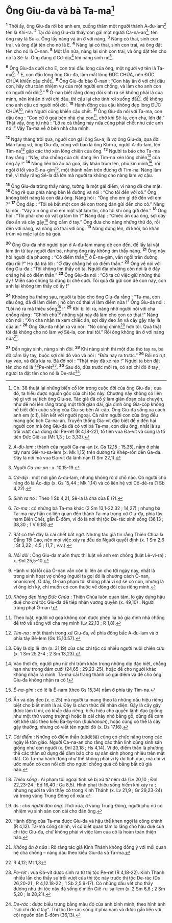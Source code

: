 # Ông Giu-đa và bà Ta-ma[^1]
<sup><b>1</b></sup> Thời ấy, ông Giu-đa rời bỏ anh em, xuống thăm một người thành A-đu-lam[^2] tên là Khi-ra. <sup><b>2</b></sup> Tại đó ông Giu-đa thấy con gái một người Ca-na-an[^3], tên ông này là Su-a. Ông lấy nàng và ăn ở với nàng. <sup><b>3</b></sup> Nàng có thai, sinh con trai, và ông đặt tên cho nó là E. <sup><b>4</b></sup> Nàng lại có thai, sinh con trai, và ông đặt tên cho nó là Ô-nan. <sup><b>5</b></sup> Một lần nữa, nàng lại sinh con trai, và ông đặt tên cho nó là Sê-la. Ông đang ở Cơ-díp[^4] khi nàng sinh nó[^5].

<sup><b>6</b></sup> Ông Giu-đa cưới cho E, con trai đầu lòng của ông, một người vợ tên là Ta-ma[^6]. <sup><b>7</b></sup> E, con đầu lòng ông Giu-đa, làm mất lòng ĐỨC CHÚA, nên ĐỨC CHÚA khiến cậu chết[^7]. <sup><b>8</b></sup> Ông Giu-đa bảo Ô-nan : “Con hãy ăn ở với chị dâu con, hãy chu toàn nhiệm vụ của một người em chồng, và làm cho anh con có người nối dõi[^8].” <sup><b>9</b></sup> Ô-nan biết rằng dòng dõi sinh ra sẽ không phải là của mình, nên khi ăn ở với chị dâu, thì cậu lại cho tinh rơi xuống đất[^9], để không cho anh cậu có người nối dõi. <sup><b>10</b></sup> Hành động của cậu không đẹp lòng ĐỨC CHÚA[^10], nên Người cũng khiến cậu chết. <sup><b>11</b></sup> Ông Giu-đa nói với Ta-ma, con dâu ông : “Con cứ ở goá bên nhà cha con[^11], chờ khi Sê-la, con cha, lớn đã.” Thật vậy, ông tự nhủ : “Lỡ ra cả thằng này nữa cũng phải chết như các anh nó !” Vậy Ta-ma về ở bên nhà cha mình.

<sup><b>12</b></sup> Ngày tháng trôi qua, người con gái ông Su-a, là vợ ông Giu-đa, qua đời. Mãn tang vợ, ông Giu-đa, cùng với bạn là ông Khi-ra, người A-đu-lam, lên Tim-na[^12] gặp các thợ xén lông chiên của ông. <sup><b>13</b></sup> Người ta báo cho Ta-ma hay rằng : “Này, cha chồng của chị đang lên Tim-na xén lông chiên[^13] của ông ấy !” <sup><b>14</b></sup> Nàng liền bỏ áo bà goá, lấy khăn trùm lên, phủ kín mình[^14], rồi ngồi ở lối vào Ê-na-gim[^15], một thành nằm trên đường đi Tim-na. Nàng làm thế, vì thấy rằng Sê-la đã lớn mà người ta không cho nàng làm vợ cậu.

<sup><b>15</b></sup> Ông Giu-đa trông thấy nàng, tưởng là một gái điếm, vì nàng đã che mặt. <sup><b>16</b></sup> Ông rẽ qua phía nàng bên lề đường và nói : “Cho tôi đến với cô.” Ông không biết nàng là con dâu ông. Nàng hỏi : “Ông cho em gì để đến với em ?” <sup><b>17</b></sup> Ông đáp : “Tôi sẽ bắt một con dê con trong đàn gửi đến cho cô.” Nàng lại nói : “Vậy xin ông cho em một vật làm tin, cho tới khi ông gửi đến.” <sup><b>18</b></sup> Ông hỏi : “Tôi phải cho cô vật gì làm tin ?” Nàng đáp : “Chiếc ấn của ông, sợi dây đeo ấn và cây gậy[^16] ông cầm ở tay.” Ông đưa cho nàng những thứ đó, rồi đến với nàng, và nàng có thai với ông. <sup><b>19</b></sup> Nàng đứng lên, đi khỏi, bỏ khăn trùm và mặc lại áo bà goá.

<sup><b>20</b></sup> Ông Giu-đa nhờ người bạn ở A-đu-lam mang dê con đến, để lấy lại vật làm tin từ tay người đàn bà, nhưng ông này không tìm thấy nàng. <sup><b>21</b></sup> Ông này hỏi người địa phương : “Cô điếm thần[^17] ở Ê-na-gim, vẫn ngồi trên đường, đâu rồi ?” Họ đã trả lời : “Ở đây chẳng hề có điếm thần.” <sup><b>22</b></sup> Ông về nói với ông Giu-đa : “Tôi không tìm thấy cô ta. Người địa phương còn nói là ở đấy chẳng hề có điếm thần.” <sup><b>23</b></sup> Ông Giu-đa nói : “Cô ta cứ việc giữ những thứ ấy ! Miễn sao chúng ta đừng bị chê cười. Tôi quả đã gửi con dê con này, còn anh lại không tìm thấy cô ấy !”

<sup><b>24</b></sup> Khoảng ba tháng sau, người ta báo cho ông Giu-đa rằng : “Ta-ma, con dâu ông, đã đi làm điếm ; nó còn có thai vì làm điếm nữa !” Ông Giu-đa nói : “Lôi nó ra mà thiêu sống[^18] !” <sup><b>25</b></sup> Khi bị lôi ra, nàng nhờ người nói với cha chồng rằng : “Chính chủ[^19] những vật này đã làm cho con có thai !” Nàng còn nói : “Xin cha nhận ra xem chiếc ấn, sợi dây đeo ấn và cây gậy này là của ai.” <sup><b>26</b></sup> Ông Giu-đa nhận ra và nói : “Nó công chính[^20] hơn tôi. Quả thật tôi đã không cho nó làm vợ Sê-la, con trai tôi.” Rồi ông không ăn ở với nàng nữa[^21].

<sup><b>27</b></sup> Đến ngày sinh, nàng sinh đôi. <sup><b>28</b></sup> Khi nàng sinh thì một đứa thò tay ra, bà đỡ cầm lấy tay, buộc sợi chỉ đỏ vào và nói : “Đứa này ra trước.” <sup><b>29</b></sup> Rồi nó rụt tay vào, và đứa kia ra. Bà đỡ nói : “Thật mày đã xé rào !” Người ta bèn đặt tên cho nó là [^1*]Pe-rét[^22]. <sup><b>30</b></sup> Sau đó, đứa trước mới ra, có sợi chỉ đỏ ở tay ; người ta đặt tên cho nó là De-rác[^23].

[^1]: Ch. 38 thuật lại những biến cố lớn trong cuộc đời của ông Giu-đa ; qua đó, ta hiểu được nguồn gốc của chi tộc này. Chương này không có liên hệ gì với sự tích ông Giu-se. Tác giả đã cố ý làm gián đoạn câu chuyện, như để nói lên rằng trong một thời gian dài, gia đình ông Gia-cóp không hề biết đến cuộc sống của Giu-se bên Ai-cập. Ông Giu-đa sống xa cách anh em (c.1), liên kết với người ngoại. Cả năm người con của ông đều mang gốc tích Ca-na-an. Truyền thống Gia-vít đặc biệt để ý đến hai người con mà ông Giu-đa đã có với bà Ta-ma, con dâu ông, nhất là sự trổi vượt của dòng dõi Pe-rét (R 4,18-22), tổ tiên vua Đa-vít và cũng là tổ tiên Đức Giê-su (Mt 1,3 ; Lc 3,33).
[^2]: <i>A-đu-lam</i> : thành của người Ca-na-an (x. Gs 12,15 ; 15,35), nằm ở phía tây nam Giê-ru-sa-lem (x. Mk 1,15) trên đường từ Khép-rôn đến Ga-da. Đây là nơi mà vua Đa-vít đã lánh nạn (1 Sm 22,1).
[^3]: <i>Người Ca-na-an </i>: x. 10,15-19.
[^4]: <i>Cơ-díp</i> : một nơi gần A-đu-lam, nhưng không rõ ở chỗ nào. Có người cho rằng đó là Ác-díp (x. Gs 15,44 ; Mk 1,14) và có liên hệ với Cô-dê-ra (1 Sb 4,22).
[^5]: <i>Sinh ra nó </i>: Theo 1 Sb 4,21, Sê-la là cha của E (?).
[^6]: <i>Ta-ma</i> : có những bà Ta-ma khác (2 Sm 13,1-22.32 ; 14,27) ; nhưng bà Ta-ma này hẳn có liên quan đến thành Ta-ma trong xứ Giu-đa, phía tây nam Biển Chết, gần Ê-đôm, vì đó là nơi thị tộc De-rác sinh sống (36,13 ; 38,30 ; 1 V 9,18).
[^7]: Rất có thể đây là cái chết bất ngờ. Nhưng tác giả tin rằng Thiên Chúa là Đấng Tối Cao, nên mọi việc xảy ra đều do Người quyết định (x. 1 Sm 2,6 ; St 3,22 ; 4,5 ; 11,7 ; v.v.).
[^8]: <i>Nối dõi</i> : Ông Giu-đa muốn thực thi luật về anh em chồng (luật Lê-vi-ra) : x. Đnl 25,5-10.
[^9]: Hành vi tội lỗi của Ô-nan vẫn còn bị lên án cho tới ngày nay, nhất là trong sinh hoạt vợ chồng (người ta gọi đó là phương cách Ô-nan, onanisme). Ở đây, Ô-nan phạm tội không phải vì sợ sẽ có con, nhưng là vì ông ích kỷ, chỉ muốn có con thuộc về dòng dõi của riêng mình.
[^10]: <i>Không đẹp lòng Đức Chúa</i> : Thiên Chúa luôn quan tâm, lo gây dựng hậu duệ cho chi tộc Giu-đa để tiếp nhận vương quyền (x. 49,10) : Người trừng phạt Ô-nan !
[^11]: Theo luật, người vợ goá không con được phép lìa bỏ gia đình nhà chồng để trở về sống với cha mẹ mình (Lv 22,13 ; R 1,8).
[^12]: <i>Tim-na</i> : một thành trong xứ Giu-đa, về phía đông bắc A-đu-lam và ở phía tây Bê-lem (Gs 15,10.57).
[^13]: Đây là dịp lễ lớn (x. 31,19) của các chi tộc có nhiều người nuôi chiên cừu (x. 1 Sm 25,2-4 ; 2 Sm 13,23).
[^14]: Vào thời đó, người phụ nữ chỉ trùm khăn trong những dịp đặc biệt, chẳng hạn như trong đám cưới (24,65 ; 29,23-25), hoặc để cho người khác không nhận ra mình. Ta-ma cải trang thành cô gái điếm và để cho ông Giu-đa không nhận ra cô !
[^15]: <i>Ê-na-gim</i> : có lẽ là Ê-nam (theo Gs 15,34) nằm ở phía tây Tim-na.
[^16]: Ấn và dây đeo (x. c.25) mà người ta mang theo là những dấu hiệu riêng biệt cho biết mình là ai. Đây là cách thức để nhận diện. Gậy là cây gậy được làm tỉ mỉ, có khắc dấu riêng, biểu hiệu cho quyền lãnh đạo (giống như một thứ vương trượng) hoặc là cái chày nhỏ bằng gỗ, dùng để cam kết khế ước theo kiểu Ba-by-lon (<i>bukhanum</i>), hoặc cũng có thể là cây gậy thường, nhưng có viết tên người đó (x. Ds 17,16).
[^17]: <i>Gái điếm</i> : Những cô điếm thần (<span class="hebrew-translit">qüdëšâ</span>) cũng có chức năng trong các ngày lễ tôn giáo. Người Ca-na-an cho rằng các thần linh cũng sinh sản giống như con người (x. Đnl 23,18 ; Hs 4,14). Vì đó, điếm thần là phương thế các thần sử dụng để đảm bảo cho sự sản sinh phong nhiêu trên mặt đất. Cô Ta-ma hành động như thế không phải vì lý do tình dục, mà chỉ vì ước muốn có con nối dõi cho người chồng quá cố bằng bất cứ giá nào.
[^18]: <i>Thiêu sống</i> : Ai phạm tội ngoại tình sẽ bị xử tử ném đá (Lv 20,10 ; Đnl 22,23-24 ; Ed 16,40 ; Ga 8,5). Hình phạt thiêu sống hiếm khi xảy ra ; nhưng người ta vẫn thấy có trong Kinh Thánh (x. Lv 21,9 ; Gr 29,23-24) và trong vùng Trung Đông cổ xưa.
[^19]: ds : <i>cho người đàn ông</i>. Thời xưa, ở vùng Trung Đông, người phụ nữ có nhiệm vụ sinh sản con cái cho đàn ông.
[^20]: Hành động của Ta-ma được Giu-đa và hậu thế khen ngợi là công chính (R 4,12). Ta-ma công chính, vì cô biết quan tâm lo lắng cho hậu duệ của chi tộc Giu-đa, chứ không phải vì việc làm của cô là hoàn toàn thiện hảo.
[^21]: <i>Không ăn ở nữa</i> : Rõ ràng tác giả Kinh Thánh không đồng ý với mối quan hệ cha chồng – nàng dâu theo kiểu Giu-đa và Ta-ma.
[^22]: <i>Pe-rét</i> : vua Đa-vít được sinh ra từ thị tộc Pe-rét (R 4,18-22). Kinh Thánh nhiều lần cho thấy sự trổi vượt của thị tộc này trước thị tộc De-rác (Ds 26,20-21 ; R 4,12.18-22 ; 1 Sb 2,5.9-17). Có những dấu vết cho thấy dường như thị tộc này đã sống ở miền Giê-ru-sa-lem (x. 2 Sm 6,8 ; 2 Sm 5,20 ; Is 28,21).
[^23]: <i>De-rác</i> : được biểu trưng bằng màu đỏ của ánh bình minh, theo hình ảnh “sợi chỉ đỏ ở tay”. Thị tộc De-rác sống ở phía nam và được gắn liền với cội nguồn dân Ê-đôm (36,13).
[^1*]: R 4,12; Mt 1,3
